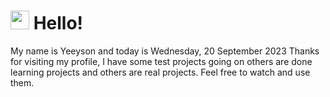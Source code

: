  <h1>
    <img src="https://emojis.slackmojis.com/emojis/images/1643510097/45343/hi.gif?1643510097" width="30"/> 
    Hello!
 </h1>
 <p>
    My name is Yeeyson and today is Wednesday, 20 September 2023
    Thanks for visiting my profile, I have some test projects going on others are done learning projects and others are real projects.
    Feel free to watch and use them.
 </p>